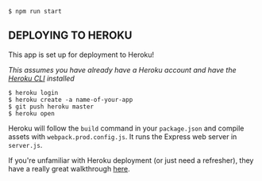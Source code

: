 ```
$ npm run start
```

## DEPLOYING TO HEROKU
This app is set up for deployment to Heroku!

_This assumes you have already have a Heroku account and have the [Heroku CLI](https://devcenter.heroku.com/articles/heroku-cli) installed_
```
$ heroku login
$ heroku create -a name-of-your-app
$ git push heroku master
$ heroku open
```

Heroku will follow the `build` command in your `package.json` and compile assets with `webpack.prod.config.js`. It runs the Express web server in `server.js`.

If you're unfamiliar with Heroku deployment (or just need a refresher), they have a really great walkthrough [here](https://devcenter.heroku.com/articles/getting-started-with-nodejs#introduction).
